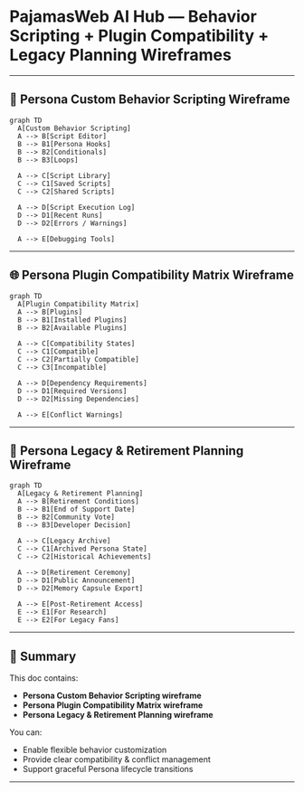# PajamasWeb AI Hub — Behavior Scripting + Plugin Compatibility + Legacy Planning Wireframes

---

## 🔧 Persona Custom Behavior Scripting Wireframe

```mermaid
graph TD
  A[Custom Behavior Scripting]
  A --> B[Script Editor]
  B --> B1[Persona Hooks]
  B --> B2[Conditionals]
  B --> B3[Loops]

  A --> C[Script Library]
  C --> C1[Saved Scripts]
  C --> C2[Shared Scripts]

  A --> D[Script Execution Log]
  D --> D1[Recent Runs]
  D --> D2[Errors / Warnings]

  A --> E[Debugging Tools]
```

---

## 🌐 Persona Plugin Compatibility Matrix Wireframe

```mermaid
graph TD
  A[Plugin Compatibility Matrix]
  A --> B[Plugins]
  B --> B1[Installed Plugins]
  B --> B2[Available Plugins]

  A --> C[Compatibility States]
  C --> C1[Compatible]
  C --> C2[Partially Compatible]
  C --> C3[Incompatible]

  A --> D[Dependency Requirements]
  D --> D1[Required Versions]
  D --> D2[Missing Dependencies]

  A --> E[Conflict Warnings]
```

---

## 🌟 Persona Legacy & Retirement Planning Wireframe

```mermaid
graph TD
  A[Legacy & Retirement Planning]
  A --> B[Retirement Conditions]
  B --> B1[End of Support Date]
  B --> B2[Community Vote]
  B --> B3[Developer Decision]

  A --> C[Legacy Archive]
  C --> C1[Archived Persona State]
  C --> C2[Historical Achievements]

  A --> D[Retirement Ceremony]
  D --> D1[Public Announcement]
  D --> D2[Memory Capsule Export]

  A --> E[Post-Retirement Access]
  E --> E1[For Research]
  E --> E2[For Legacy Fans]
```

---

## 🌟 Summary

This doc contains:

- **Persona Custom Behavior Scripting wireframe**
- **Persona Plugin Compatibility Matrix wireframe**
- **Persona Legacy & Retirement Planning wireframe**

You can:

- Enable flexible behavior customization
- Provide clear compatibility & conflict management
- Support graceful Persona lifecycle transitions

---
